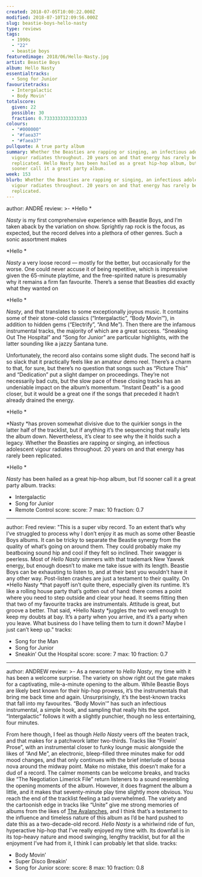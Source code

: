 ```yaml
---
created: 2018-07-05T10:00:22.000Z
modified: 2018-07-10T12:09:56.000Z
slug: beastie-boys-hello-nasty
type: reviews
tags:
  - 1990s
  - "22"
  - beastie boys
featuredimage: 2018/06/Hello-Nasty.jpg
artist: Beastie Boys
album: Hello Nasty
essentialtracks:
  - Song for Junior
favouritetracks:
  - Intergalactic
  - Body Movin'
totalscore:
  given: 22
  possible: 30
  fraction: 0.7333333333333333
colours:
  - "#000000"
  - "#faea37"
  - "#faea37"
pullquote: A true party album
summary: Whether the Beasties are rapping or singing, an infectious adolescent
  vigour radiates throughout. 20 years on and that energy has rarely been
  replicated. Hello Nasty has been hailed as a great hip-hop album, but I'd
  sooner call it a great party album.
week: 153
blurb: Whether the Beasties are rapping or singing, an infectious adolescent
  vigour radiates throughout. 20 years on and that energy has rarely been
  replicated.
---
```

author: ANDRÉ
review: >-
  *Hello *

  *Nasty* is my first comprehensive experience with Beastie Boys, and I’m taken aback by the variation on show. Sprightly rap rock is the focus, as expected, but the record delves into a plethora of other genres. Such a sonic assortment makes

  *Hello *

  *Nasty* a very loose record — mostly for the better, but occasionally for the worse. One could never accuse it of being repetitive, which is impressive given the 65-minute playtime, and the free-spirited nature is presumably why it remains a firm fan favourite. There’s a sense that Beasties did exactly what they wanted on

  *Hello *

  *Nasty*, and that translates to some exceptionally joyous music. It contains some of their stone-cold classics (“Intergalactic”, “Body Movin’”), in addition to hidden gems (“Electrify”, “And Me”). Then there are the infamous instrumental tracks, the majority of which are a great success. “Sneaking Out The Hospital” and “Song for Junior” are particular highlights, with the latter sounding like a jazzy Santana tune.

  Unfortunately, the record also contains some slight duds. The second half is so slack that it practically feels like an amateur demo reel. There’s a charm to that, for sure, but there’s no question that songs such as “Picture This” and “Dedication” put a slight damper on proceedings. They’re not necessarily bad cuts, but the slow pace of these closing tracks has an undeniable impact on the album’s momentum. “Instant Death” is a good closer, but it would be a great one if the songs that preceded it hadn’t already drained the energy.

  *Hello *

  *Nasty *has proven somewhat divisive due to the quirkier songs in the latter half of the tracklist, but if anything it’s the sequencing that really lets the album down. Nevertheless, it’s clear to see why the it holds such a legacy. Whether the Beasties are rapping or singing, an infectious adolescent vigour radiates throughout. 20 years on and that energy has rarely been replicated.

  *Hello *

  *Nasty* has been hailed as a great hip-hop album, but I’d sooner call it a great party album.
tracks:
  - Intergalactic
  - ­­Song for Junior
  - ­­Remote Control
score:
  score: 7
  max: 10
  fraction: 0.7
---
author: Fred
review: "This is a super viby record. To an extent that’s why I’ve struggled to
  process why I don’t enjoy it as much as some other Beastie Boys albums. It can
  be tricky to separate the Beastie synergy from the quality of what’s going on
  around them. They could probably make my beatboxing sound hip and cool if they
  felt so inclined. Their swagger is peerless. Most of *Hello Nasty* simmers
  with that trademark New Yawwk energy, but enough doesn’t to make me take issue
  with its length. Beastie Boys can be exhausting to listen to, and at their
  best you wouldn’t have it any other way. Post-listen crashes are just a
  testament to their quality. On *Hello Nasty *that payoff isn’t quite there,
  especially given its runtime. It’s like a rolling house party that’s gotten
  out of hand: there comes a point where you need to step outside and clear your
  head. It seems fitting then that two of my favourite tracks are instrumentals.
  Attitude is great, but groove a better. That said, *Hello Nasty *juggles the
  two well enough to keep my doubts at bay. It’s a party when you arrive, and
  it’s a party when you leave. What business do I have telling them to turn it
  down? Maybe I just can’t keep up."
tracks:
  - Song for the Man
  - ­­Song for Junior
  - ­­Sneakin’ Out the Hospital
score:
  score: 7
  max: 10
  fraction: 0.7
---
author: ANDREW
review: >-
  As a newcomer to *Hello Nasty*, my time with it has been a welcome surprise.
  The variety on show right out the gate makes for a captivating, mile-a-minute
  opening to the album. While Beastie Boys are likely best known for their
  hip-hop prowess, it’s the instrumentals that bring me back time and again.
  Unsurprisingly, it’s the best-known tracks that fall into my favourites. “Body
  Movin'” has such an infectious instrumental, a simple hook, and sampling that
  really hits the spot. “Intergalactic” follows it with a slightly punchier,
  though no less entertaining, four minutes.

  From here though, I feel as though *Hello Nasty* veers off the beaten track, and that makes for a patchwork latter two-thirds. Tracks like “Flowin’ Prose”, with an instrumental closer to funky lounge music alongside the likes of “And Me”, an electronic, bleep-filled three minutes make for odd mood changes, and that only continues with the brief interlude of bossa nova around the midway point. Make no mistake, this doesn’t make for a dud of a record. The calmer moments can be welcome breaks, and tracks like “The Negotiation Limerick File” return listeners to a sound resembling the opening moments of the album. However, it does fragment the album a little, and it makes that seventy-minute play time slightly more obvious. You reach the end of the tracklist feeling a tad overwhelmed. The variety and the cartoonish edge in tracks like “Unite” give me strong memories of albums from the likes of [The Avalanches](<https://audioxide.com/reviews/the-avalanches-wildflower/>), and I think that’s a testament to the influence and timeless nature of this album as I’d be hard pushed to date this as a two-decade-old record. *Hello Nasty* is a whirlwind ride of fun, hyperactive hip-hop that I’ve really enjoyed my time with. Its downfall is in its top-heavy nature and mood swinging, lengthy tracklist, but for all the enjoyment I’ve had from it, I think I can probably let that slide.
tracks:
  - Body Movin’
  - ­­Super Disco Breakin’
  - ­­Song for Junior
score:
  score: 8
  max: 10
  fraction: 0.8
